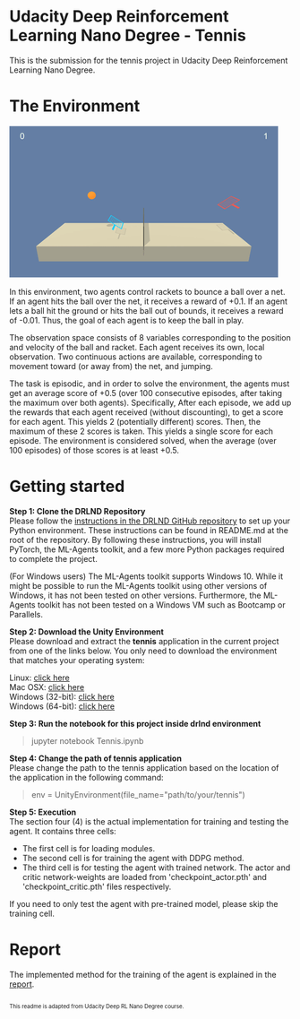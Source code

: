# Udacity Deep Reinforcement Learning Nano Degree - Tennis
This is the submission for the tennis project in Udacity Deep Reinforcement Learning Nano Degree.

# The Environment
![](Resource/tennis.gif)

In this environment, two agents control rackets to bounce a ball over a net. If an agent hits the ball over the net, it receives a reward of +0.1. If an agent lets a ball hit the ground or hits the ball out of bounds, it receives a reward of -0.01. Thus, the goal of each agent is to keep the ball in play. 

The observation space consists of 8 variables corresponding to the position and velocity of the ball and racket. Each agent receives its own, local observation. Two continuous actions are available, corresponding to movement toward (or away from) the net, and jumping.

The task is episodic, and in order to solve the environment, the agents must get an average score of +0.5 (over 100 consecutive episodes, after taking the maximum over both agents). Specifically, After each episode, we add up the rewards that each agent received (without discounting), to get a score for each agent. This yields 2 (potentially different) scores. Then, the maximum of these 2 scores is taken. This yields a single score for each episode. The environment is considered solved, when the average (over 100 episodes) of those scores is at least +0.5.

# Getting started
**Step 1: Clone the DRLND Repository**  
Please follow the [instructions in the DRLND GitHub repository](https://github.com/udacity/deep-reinforcement-learning#dependencies) to set up your Python environment. These instructions can be found in README.md at the root of the repository. By following these instructions, you will install PyTorch, the ML-Agents toolkit, and a few more Python packages required to complete the project.

(For Windows users) The ML-Agents toolkit supports Windows 10. While it might be possible to run the ML-Agents toolkit using other versions of Windows, it has not been tested on other versions. Furthermore, the ML-Agents toolkit has not been tested on a Windows VM such as Bootcamp or Parallels.

**Step 2: Download the Unity Environment**  
Please download and extract the **tennis** application in the current project from one of the links below. You only need to download the environment that matches your operating system:

Linux: [click here](https://s3-us-west-1.amazonaws.com/udacity-drlnd/P3/Tennis/Tennis_Linux.zip)\
Mac OSX: [click here](https://s3-us-west-1.amazonaws.com/udacity-drlnd/P3/Tennis/Tennis.app.zip)\
Windows (32-bit): [click here](https://s3-us-west-1.amazonaws.com/udacity-drlnd/P3/Tennis/Tennis_Windows_x86.zip)\
Windows (64-bit): [click here](https://s3-us-west-1.amazonaws.com/udacity-drlnd/P3/Tennis/Tennis_Windows_x86_64.zip)

**Step 3: Run the notebook for this project inside drlnd environment**  
> jupyter notebook Tennis.ipynb

**Step 4: Change the path of tennis application**  
Please change the path to the tennis application based on the location of the application in the following command:
> env = UnityEnvironment(file_name="path/to/your/tennis")

**Step 5: Execution**  
The section four (4) is the actual implementation for training and testing the agent. It contains three cells:
- The first cell is for loading modules.
- The second cell is for training the agent with DDPG method.
- The third cell is for testing the agent with trained network. The actor and critic network-weights are loaded from 'checkpoint_actor.pth' and 'checkpoint_critic.pth' files respectively.

If you need to only test the agent with pre-trained model, please skip the training cell.

# Report
The implemented method for the training of the agent is explained in the [report](REPORT.md).

<sub><sub>This readme is adapted from Udacity Deep RL Nano Degree course.<sub><sub>

